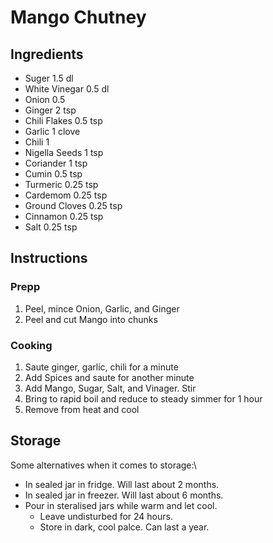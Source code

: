 # Mango Chutney

## Ingredients
* Suger 1.5 dl
* White Vinegar 0.5 dl
* Onion 0.5
* Ginger 2 tsp
* Chili Flakes 0.5 tsp
* Garlic 1 clove
* Chili 1
* Nigella Seeds 1 tsp
* Coriander 1 tsp
* Cumin 0.5 tsp
* Turmeric 0.25 tsp
* Cardemom 0.25 tsp
* Ground Cloves 0.25 tsp
* Cinnamon 0.25 tsp
* Salt 0.25 tsp

## Instructions
### Prepp
1. Peel, mince Onion, Garlic, and Ginger
1. Peel and cut Mango into chunks
### Cooking
1. Saute ginger, garlic, chili for a minute
1. Add Spices and saute for another minute
1. Add Mango, Sugar, Salt, and Vinager. Stir
1. Bring to rapid boil and reduce to steady simmer for 1 hour
1. Remove from heat and cool
 
## Storage
Some alternatives when it comes to storage:\ 
* In sealed jar in fridge. Will last about 2 months. 
* In sealed jar in freezer. Will last about 6 months. 
* Pour in steralised jars while warm and let cool.  
  - Leave undisturbed for 24 hours.
  - Store in dark, cool palce. Can last a year.
